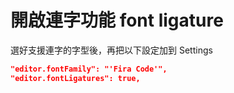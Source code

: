 # 開啟連字功能 font ligature

選好支援連字的字型後，再把以下設定加到 Settings

```json
"editor.fontFamily": "'Fira Code'",
"editor.fontLigatures": true,
```
